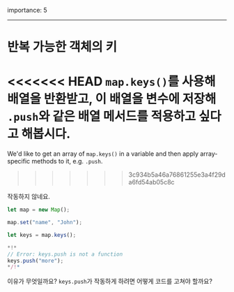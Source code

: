 importance: 5

---

# 반복 가능한 객체의 키

<<<<<<< HEAD
`map.keys()`를 사용해 배열을 반환받고, 이 배열을 변수에 저장해 `.push`와 같은 배열 메서드를 적용하고 싶다고 해봅시다.
=======
We'd like to get an array of `map.keys()` in a variable and then apply array-specific methods to it, e.g. `.push`.
>>>>>>> 3c934b5a46a76861255e3a4f29da6fd54ab05c8c

작동하지 않네요.

```js run
let map = new Map();

map.set("name", "John");

let keys = map.keys();

*!*
// Error: keys.push is not a function
keys.push("more");
*/!*
```

이유가 무엇일까요? `keys.push`가 작동하게 하려면 어떻게 코드를 고쳐야 할까요?
